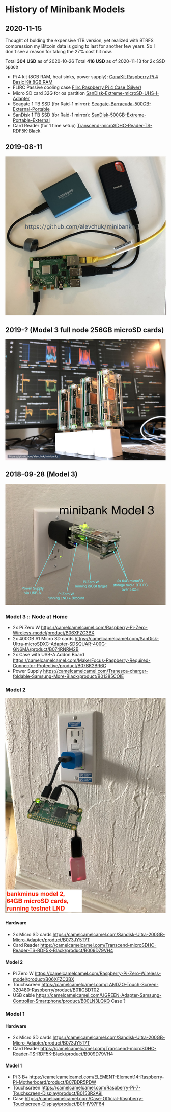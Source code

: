 # History of Minibank Models

## 2020-11-15

Thought of bulding the expensive 1TB version, yet realized with BTRFS compression my Bitcoin data is going to last for another few years. So I don't see a reason for taking the 27% cost hit now.

Total **304 USD** as of 2020-10-26
Total **416 USD** as of 2020-11-13 for 2x SSD space

* Pi 4 kit (8GB RAM, heat sinks, power supply): [CanaKit Raspberry Pi 4 Basic Kit 8GB RAM](https://camelcamelcamel.com/product/B08DJ9MLHV)
* FLIRC Passive cooling case [Flirc Raspberry Pi 4 Case (Silver)](https://camelcamelcamel.com/Flirc-Raspberry-Pi-Case-Silver/product/B07WG4DW52)
* Micro SD card 32G for os partition [SanDisk-Extreme-microSD-UHS-I-Adapter](https://camelcamelcamel.com/product/B06XWMQ81P)
* Seagate 1 TB SSD (for Raid-1 mirror): [Seagate-Barracuda-500GB-External-Portable](https://camelcamelcamel.com/product/B083FDSS8T)
* SanDisk 1 TB SSD (for Raid-1 mirror): [SanDisk-500GB-Extreme-Portable-External](https://camelcamelcamel.com/product/B078STRHBX)
* Card Reader (for 1 time setup) [Transcend-microSDHC-Reader-TS-RDF5K-Black](https://camelcamelcamel.com/Transcend-microSDHC-Reader-TS-RDF5K-Black/product/B009D79VH4)

## 2019-08-11
![model 4](https://raw.githubusercontent.com/alevchuk/minibank/first/img/minibank-2019-08-11.jpg "minibank model 4, Pi 4, 4 GB RAM, 500GB SSD, running mainnet LND")

## 2019-? (Model 3 full node 256GB microSD cards)
![alt text](https://raw.githubusercontent.com/alevchuk/minibank/first/img/minibank-2019-04-07.jpg "minibank model 3, 256GB microSD cards, running mainnet LND")

## 2018-09-28 (Model 3)

![alt text](https://raw.githubusercontent.com/alevchuk/minibank/first/img/model3_64g.jpg "minibank model 3, 64GB microSD cards, running testnet LND")

### Model 3 :: Node at Home

* 2x Pi Zero W https://camelcamelcamel.com/Raspberry-Pi-Zero-Wireless-model/product/B06XFZC3BX
* 2x 400GB A1 Micro SD cards https://camelcamelcamel.com/SanDisk-Ultra-microSDXC-Adapter-SDSQUAR-400G-GN6MA/product/B074RNRM2B
* 2x Case with USB-A Addon Board https://camelcamelcamel.com/MakerFocus-Raspberry-Required-Connector-Protective/product/B07BK2BR6C
* Power Supply https://camelcamelcamel.com/Tranesca-charger-foldable-Samsung-More-Black/product/B01385COIE


### Model 2

![alt text](https://raw.githubusercontent.com/alevchuk/minibank/first/img/model2_64gb.jpg "minibank model 2, running testnet LND")

#### Hardware
* 2x Micro SD cards https://camelcamelcamel.com/Sandisk-Ultra-200GB-Micro-Adapter/product/B073JY5T7T 
* Card Reader https://camelcamelcamel.com/Transcend-microSDHC-Reader-TS-RDF5K-Black/product/B009D79VH4

#### Model 2
* Pi Zero W https://camelcamelcamel.com/Raspberry-Pi-Zero-Wireless-model/product/B06XFZC3BX
* Touchscreen https://camelcamelcamel.com/LANDZO-Touch-Screen-320480-Raspberry/product/B01IGBDT02
* USB cable https://camelcamelcamel.com/UGREEN-Adapter-Samsung-Controller-Smartphone/product/B00LN3LQKQ
Case ?


### Model 1

#### Hardware
* 2x Micro SD cards https://camelcamelcamel.com/Sandisk-Ultra-200GB-Micro-Adapter/product/B073JY5T7T 
* Card Reader https://camelcamelcamel.com/Transcend-microSDHC-Reader-TS-RDF5K-Black/product/B009D79VH4

#### Model 1
* Pi 3 B+ https://camelcamelcamel.com/ELEMENT-Element14-Raspberry-Pi-Motherboard/product/B07BDR5PDW
* Touchscreen https://camelcamelcamel.com/Raspberry-Pi-7-Touchscreen-Display/product/B0153R2A9I
* Case https://camelcamelcamel.com/Case-Official-Raspberry-Touchscreen-Display/product/B01HV97F64
